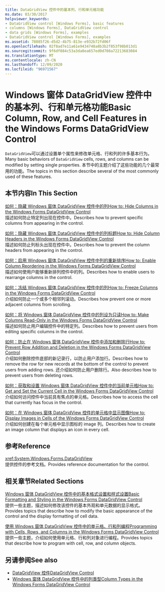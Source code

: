 ```yaml
---
title: DataGridView 控件中的基本列、行和单元格功能
ms.date: 03/30/2017
helpviewer_keywords:
- DataGridView control [Windows Forms], basic features
- columns [Windows Forms], DataGridView control
- data grids [Windows Forms], examples
- DataGridView control [Windows Forms], examples
ms.assetid: 78085f26-d5d2-4b75-813e-e932b72fd06f
ms.openlocfilehash: 02f8ad7e11a61e9434748a8b3b2f853f98b013d1
ms.sourcegitcommit: 9f6df084c53a3da0ea657ed0d708a72213683084
ms.translationtype: MT
ms.contentlocale: zh-CN
ms.lasthandoff: 12/09/2020
ms.locfileid: "96971567"
---
```

# <a name="basic-column-row-and-cell-features-in-the-windows-forms-datagridview-control"></a><span data-ttu-id="d1ced-102">Windows 窗体 DataGridView 控件中的基本列、行和单元格功能</span><span class="sxs-lookup"><span data-stu-id="d1ced-102">Basic Column, Row, and Cell Features in the Windows Forms DataGridView Control</span></span>
<span data-ttu-id="d1ced-103">`DataGridView`可以通过设置单个属性来修改单元格、行和列的许多基本行为。</span><span class="sxs-lookup"><span data-stu-id="d1ced-103">Many basic behaviors of `DataGridView` cells, rows, and columns can be modified by setting single properties.</span></span> <span data-ttu-id="d1ced-104">本节中的主题介绍了这些功能的几个最常用的功能。</span><span class="sxs-lookup"><span data-stu-id="d1ced-104">The topics in this section describe several of the most commonly used of these features.</span></span>  
  
## <a name="in-this-section"></a><span data-ttu-id="d1ced-105">本节内容</span><span class="sxs-lookup"><span data-stu-id="d1ced-105">In This Section</span></span>  
 [<span data-ttu-id="d1ced-106">如何：隐藏 Windows 窗体 DataGridView 控件中的列</span><span class="sxs-lookup"><span data-stu-id="d1ced-106">How to: Hide Columns in the Windows Forms DataGridView Control</span></span>](how-to-hide-columns-in-the-windows-forms-datagridview-control.md)  
 <span data-ttu-id="d1ced-107">描述如何防止特定列出现在控件中。</span><span class="sxs-lookup"><span data-stu-id="d1ced-107">Describes how to prevent specific columns from appearing in the control.</span></span>  
  
 [<span data-ttu-id="d1ced-108">如何：隐藏 Windows 窗体 DataGridView 控件中的列标题</span><span class="sxs-lookup"><span data-stu-id="d1ced-108">How to: Hide Column Headers in the Windows Forms DataGridView Control</span></span>](how-to-hide-column-headers-in-the-windows-forms-datagridview-control.md)  
 <span data-ttu-id="d1ced-109">描述如何防止列标头出现在控件中。</span><span class="sxs-lookup"><span data-stu-id="d1ced-109">Describes how to prevent the column headers from appearing in the control.</span></span>  
  
 [<span data-ttu-id="d1ced-110">如何：启用 Windows 窗体 DataGridView 控件中列的重新排序</span><span class="sxs-lookup"><span data-stu-id="d1ced-110">How to: Enable Column Reordering in the Windows Forms DataGridView Control</span></span>](how-to-enable-column-reordering-in-the-windows-forms-datagridview-control.md)  
 <span data-ttu-id="d1ced-111">描述如何使用户能够重新排列控件中的列。</span><span class="sxs-lookup"><span data-stu-id="d1ced-111">Describes how to enable users to rearrange columns in the control.</span></span>  
  
 [<span data-ttu-id="d1ced-112">如何：冻结 Windows 窗体 DataGridView 控件中的列</span><span class="sxs-lookup"><span data-stu-id="d1ced-112">How to: Freeze Columns in the Windows Forms DataGridView Control</span></span>](how-to-freeze-columns-in-the-windows-forms-datagridview-control.md)  
 <span data-ttu-id="d1ced-113">介绍如何防止一个或多个相邻列滚动。</span><span class="sxs-lookup"><span data-stu-id="d1ced-113">Describes how prevent one or more adjacent columns from scrolling.</span></span>  
  
 [<span data-ttu-id="d1ced-114">如何：将 Windows 窗体 DataGridView 控件中的列设为只读</span><span class="sxs-lookup"><span data-stu-id="d1ced-114">How to: Make Columns Read-Only in the Windows Forms DataGridView Control</span></span>](how-to-make-columns-read-only-in-the-windows-forms-datagridview-control.md)  
 <span data-ttu-id="d1ced-115">描述如何防止用户编辑控件中的特定列。</span><span class="sxs-lookup"><span data-stu-id="d1ced-115">Describes how to prevent users from editing specific columns in the control.</span></span>  
  
 [<span data-ttu-id="d1ced-116">如何：防止在 Windows 窗体 DataGridView 控件中添加和删除行</span><span class="sxs-lookup"><span data-stu-id="d1ced-116">How to: Prevent Row Addition and Deletion in the Windows Forms DataGridView Control</span></span>](prevent-row-addition-and-deletion-datagridview.md)  
 <span data-ttu-id="d1ced-117">介绍如何删除控件底部的新记录行，以防止用户添加行。</span><span class="sxs-lookup"><span data-stu-id="d1ced-117">Describes how to remove the row for new records at the bottom of the control to prevent users from adding rows.</span></span> <span data-ttu-id="d1ced-118">还介绍如何防止用户删除行。</span><span class="sxs-lookup"><span data-stu-id="d1ced-118">Also describes how to prevent users from deleting rows.</span></span>  
  
 [<span data-ttu-id="d1ced-119">如何：获取和设置 Windows 窗体 DataGridView 控件中的当前单元格</span><span class="sxs-lookup"><span data-stu-id="d1ced-119">How to: Get and Set the Current Cell in the Windows Forms DataGridView Control</span></span>](get-and-set-the-current-cell-wf-datagridview-control.md)  
 <span data-ttu-id="d1ced-120">介绍如何访问控件中当前具有焦点的单元格。</span><span class="sxs-lookup"><span data-stu-id="d1ced-120">Describes how to access the cell that currently has focus in the control.</span></span>  
  
 [<span data-ttu-id="d1ced-121">如何：在 Windows 窗体 DataGridView 控件的单元格中显示图像</span><span class="sxs-lookup"><span data-stu-id="d1ced-121">How to: Display Images in Cells of the Windows Forms DataGridView Control</span></span>](how-to-display-images-in-cells-of-the-windows-forms-datagridview-control.md)  
 <span data-ttu-id="d1ced-122">介绍如何创建在每个单元格中显示图标的 image 列。</span><span class="sxs-lookup"><span data-stu-id="d1ced-122">Describes how to create an image column that displays an icon in every cell.</span></span>  
  
## <a name="reference"></a><span data-ttu-id="d1ced-123">参考</span><span class="sxs-lookup"><span data-stu-id="d1ced-123">Reference</span></span>  
 <xref:System.Windows.Forms.DataGridView>  
 <span data-ttu-id="d1ced-124">提供控件的参考文档。</span><span class="sxs-lookup"><span data-stu-id="d1ced-124">Provides reference documentation for the control.</span></span>  
  
## <a name="related-sections"></a><span data-ttu-id="d1ced-125">相关章节</span><span class="sxs-lookup"><span data-stu-id="d1ced-125">Related Sections</span></span>  
 [<span data-ttu-id="d1ced-126">Windows 窗体 DataGridView 控件中的基本格式设置和样式设置</span><span class="sxs-lookup"><span data-stu-id="d1ced-126">Basic Formatting and Styling in the Windows Forms DataGridView Control</span></span>](basic-formatting-and-styling-in-the-windows-forms-datagridview-control.md)  
 <span data-ttu-id="d1ced-127">提供一些主题，描述如何修改该控件的基本外观和单元数据的显示格式。</span><span class="sxs-lookup"><span data-stu-id="d1ced-127">Provides topics that describe how to modify the basic appearance of the control and the display formatting of cell data.</span></span>  
  
 [<span data-ttu-id="d1ced-128">使用 Windows 窗体 DataGridView 控件中的单元格、行和列编程</span><span class="sxs-lookup"><span data-stu-id="d1ced-128">Programming with Cells, Rows, and Columns in the Windows Forms DataGridView Control</span></span>](programming-with-cells-rows-and-columns-in-the-datagrid.md)  
 <span data-ttu-id="d1ced-129">提供一些主题，介绍如何使用单元格、行和列对象进行编程。</span><span class="sxs-lookup"><span data-stu-id="d1ced-129">Provides topics that describe how to program with cell, row, and column objects.</span></span>  
  
## <a name="see-also"></a><span data-ttu-id="d1ced-130">另请参阅</span><span class="sxs-lookup"><span data-stu-id="d1ced-130">See also</span></span>

- [<span data-ttu-id="d1ced-131">DataGridView 控件</span><span class="sxs-lookup"><span data-stu-id="d1ced-131">DataGridView Control</span></span>](datagridview-control-windows-forms.md)
- [<span data-ttu-id="d1ced-132">Windows 窗体 DataGridView 控件中的列类型</span><span class="sxs-lookup"><span data-stu-id="d1ced-132">Column Types in the Windows Forms DataGridView Control</span></span>](column-types-in-the-windows-forms-datagridview-control.md)
